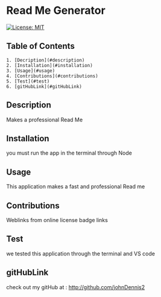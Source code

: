 # Read Me Generator
  
  [![License: MIT](https://img.shields.io/badge/License-MIT-yellow.svg)](https://opensource.org/licenses/MIT)
  
  ## Table of Contents
    1. [Decription](#description)
    2. [Installation](#installation)
    3. [Usage](#usage)
    4. [Contributions](#contributions)
    5. [Test](#test)
    6. [gitHubLink](#gitHubLink)
  
  
  ## Description
  Makes a professional Read Me
  
  ## Installation
  you must run the app in the terminal through Node
  
  ## Usage
  This application makes a fast and professional Read me
  
  ## Contributions
  Weblinks from online license badge links
  
  ## Test
  we tested this application through the terminal and VS code
  
  ## gitHubLink
  check out my gitHub at : http://github.com/johnDennis2
  
  
